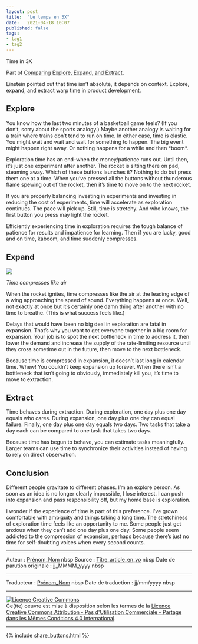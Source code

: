 ```yaml
---
layout: post
title:  "Le temps en 3X"
date:   2021-04-18 10:07
published: false
tags:
- tag1
- tag2
---
```


Time in 3X

Part of [Comparing Explore, Expand, and Extract](https://www.facebook.com/notes/kent-beck/comparing-explore-expand-and-extract-topics-in-3x/1241983035834558).

Einstein pointed out that time isn’t absolute, it depends on context. Explore, expand, and extract warp time in product development.

## Explore

You know how the last two minutes of a basketball game feels? (If you don’t, sorry about the sports analogy.) Maybe another analogy is waiting for a train where trains don’t tend to run on time. In either case, time is elastic. You might wait and wait and wait for something to happen. The big event might happen right away. Or nothing happens for a while and then \*boom\*.

Exploration time has an end–when the money/patience runs out. Until then, it’s just one experiment after another. The rocket is sitting there on pad, steaming away. Which of these buttons launches it? Nothing to do but press them one at a time. When you’ve pressed all the buttons without thunderous flame spewing out of the rocket, then it’s time to move on to the next rocket.

If you are properly balancing investing in experiments and investing in reducing the cost of experiments, time will accelerate as exploration continues. The pace will pick up. Still, time is stretchy. And who knows, the first button you press may light the rocket.

Efficiently experiencing time in exploration requires the tough balance of patience for results and impatience for learning. Then if you are lucky, good and on time, kaboom, and time suddenly compresses.

## Expand

![](https://scontent-cdt1-1.xx.fbcdn.net/v/t1.18169-9/14045970_10154503988468675_720894018069002576_n.jpg?_nc_cat=110&ccb=1-3&_nc_sid=abc084&_nc_ohc=oRZAtRvMHWoAX_PJwHv&_nc_ht=scontent-cdt1-1.xx&oh=8384a910860009d6d7fdccb46d21f727&oe=60A0B197)

_Time compresses like air_

When the rocket ignites, time compresses like the air at the leading edge of a wing approaching the speed of sound. Everything happens at once. Well, not exactly at once but it’s certainly one damn thing after another with no time to breathe. (This is what success feels like.)

Delays that would have been no big deal in exploration are fatal in expansion. That’s why you want to get everyone together in a big room for expansion. Your job is to spot the next bottleneck in time to address it, then lower the demand and increase the supply of the rate-limiting resource until they cross sometime out in the future, then move to the next bottleneck.

Because time is compressed in expansion, it doesn’t last long in calendar time. Whew! You couldn’t keep expansion up forever. When there isn’t a bottleneck that isn’t going to obviously, immediately kill you, it’s time to move to extraction.

## Extract

Time behaves during extraction. During exploration, one day plus one day equals who cares. During expansion, one day plus one day can equal failure. Finally, one day plus one day equals two days. Two tasks that take a day each can be compared to one task that takes two days.

Because time has begun to behave, you can estimate tasks meaningfully. Larger teams can use time to synchronize their activities instead of having to rely on direct observation.

## Conclusion

Different people gravitate to different phases. I’m an explore person. As soon as an idea is no longer clearly impossible, I lose interest. I can push into expansion and pass responsibility off, but my home base is exploration.

I wonder if the experience of time is part of this preference. I’ve grown comfortable with ambiguity and things taking a long time. The stretchiness of exploration time feels like an opportunity to me. Some people just get anxious when they can’t add one day plus one day. Some people seem addicted to the compression of expansion, perhaps because there’s just no time for self-doubting voices when every second counts.


---
Auteur : [Prénom_Nom](url_bio)  nbsp
Source : [Titre_article_en_vo](url_article_en_vo)  nbsp
Date de parution originale : jj_MMMM_yyyy  nbsp

---
Traducteur : [Prénom_Nom](url_bio)  nbsp
Date de traduction : jj/mm/yyyy  nbsp

---

<a rel="license" href="http://creativecommons.org/licenses/by-nc-sa/4.0/"><img alt="Licence Creative Commons" style="border-width:0" src="http://i.creativecommons.org/l/by-nc-sa/4.0/88x31.png" /></a><br />Ce(tte) oeuvre est mise à disposition selon les termes de la <a rel="license" href="http://creativecommons.org/licenses/by-nc-sa/4.0/">Licence Creative Commons Attribution - Pas d'Utilisation Commerciale - Partage dans les Mêmes Conditions 4.0 International</a>.

---

{% include share_buttons.html %}
